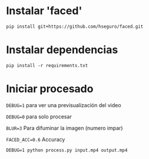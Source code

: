# Instalar 'faced'
`pip install git+https://github.com/hseguro/faced.git`

# Instalar dependencias
`pip install -r requirements.txt`

# Iniciar procesado
`DEBUG=1` para ver una previsualización del video

`DEBUG=0` para solo procesar

`BLUR=3` Para difuminar la imagen (numero impar)

`FACED_ACC=0.6` Accuracy

`DEBUG=1 python process.py input.mp4 output.mp4`